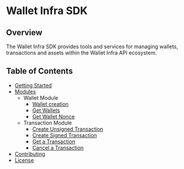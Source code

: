 # Wallet Infra SDK

## Overview

The Wallet Infra SDK provides tools and services for managing wallets, transactions and assets within the Wallet Infra API ecosystem.

## Table of Contents

- [Getting Started](docs/getting-started.md)
- [Modules](docs/)
  - Wallet Module
    - [Wallet creation](docs/wallet/create-wallet.md)
    - [Get Wallets](docs/wallet/get-wallets.md)
    - [Get Wallet Nonce](docs/wallet/get-wallet-nonce.md)
  - Transaction Module
    - [Create Unsigned Transaction](docs/transaction/create-unsigned-transaction.md)
    - [Create Signed Transaction](docs/transaction/create-signed-transaction.md)
    - [Get a Transaction](docs/transaction/get-transaction.md)
    - [Cancel a Transaction](docs/transaction/cancel-transaction.md)
- [Contributing](docs/contributing.md)
- [License](docs/license.md)
